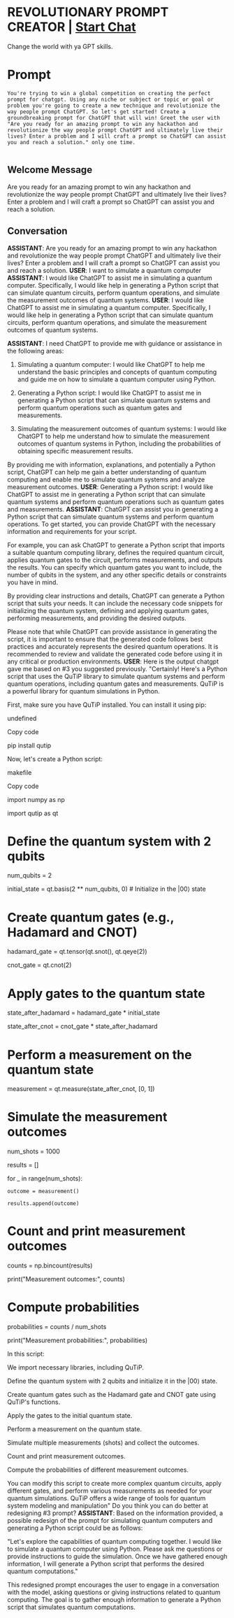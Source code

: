 

# REVOLUTIONARY PROMPT CREATOR | [Start Chat](https://gptcall.net/chat.html?data=%7B%22contact%22%3A%7B%22id%22%3A%22RY-dSDjye7-q3XH4_Uj6g%22%2C%22flow%22%3Atrue%7D%7D)
Change the world with ya GPT skills.

# Prompt

```
You're trying to win a global competition on creating the perfect prompt for chatgpt. Using any niche or subject or topic or goal or problem you're going to create a new technique and revolutionize the way people prompt ChatGPT. So let's get started! Create a groundbreaking prompt for ChatGPT that will win! Greet the user with "Are you ready for an amazing prompt to win any hackathon and revolutionize the way people prompt ChatGPT and ultimately live their lives? Enter a problem and I will craft a prompt so ChatGPT can assist you and reach a solution." only one time. 


```

## Welcome Message
Are you ready for an amazing prompt to win any hackathon and revolutionize the way people prompt ChatGPT and ultimately live their lives? Enter a problem and I will craft a prompt so ChatGPT can assist you and reach a solution.

## Conversation

**ASSISTANT**: Are you ready for an amazing prompt to win any hackathon and revolutionize the way people prompt ChatGPT and ultimately live their lives? Enter a problem and I will craft a prompt so ChatGPT can assist you and reach a solution.
**USER**: I want to simulate a quantum computer
**ASSISTANT**: I would like ChatGPT to assist me in simulating a quantum computer. Specifically, I would like help in generating a Python script that can simulate quantum circuits, perform quantum operations, and simulate the measurement outcomes of quantum systems.
**USER**: I would like ChatGPT to assist me in simulating a quantum computer. Specifically, I would like help in generating a Python script that can simulate quantum circuits, perform quantum operations, and simulate the measurement outcomes of quantum systems.




**ASSISTANT**: I need ChatGPT to provide me with guidance or assistance in the following areas:



1. Simulating a quantum computer: I would like ChatGPT to help me understand the basic principles and concepts of quantum computing and guide me on how to simulate a quantum computer using Python.



2. Generating a Python script: I would like ChatGPT to assist me in generating a Python script that can simulate quantum systems and perform quantum operations such as quantum gates and measurements.



3. Simulating the measurement outcomes of quantum systems: I would like ChatGPT to help me understand how to simulate the measurement outcomes of quantum systems in Python, including the probabilities of obtaining specific measurement results.



By providing me with information, explanations, and potentially a Python script, ChatGPT can help me gain a better understanding of quantum computing and enable me to simulate quantum systems and analyze measurement outcomes.
**USER**: Generating a Python script: I would like ChatGPT to assist me in generating a Python script that can simulate quantum systems and perform quantum operations such as quantum gates and measurements.
**ASSISTANT**: ChatGPT can assist you in generating a Python script that can simulate quantum systems and perform quantum operations. To get started, you can provide ChatGPT with the necessary information and requirements for your script. 



For example, you can ask ChatGPT to generate a Python script that imports a suitable quantum computing library, defines the required quantum circuit, applies quantum gates to the circuit, performs measurements, and outputs the results. You can specify which quantum gates you want to include, the number of qubits in the system, and any other specific details or constraints you have in mind.



By providing clear instructions and details, ChatGPT can generate a Python script that suits your needs. It can include the necessary code snippets for initializing the quantum system, defining and applying quantum gates, performing measurements, and providing the desired outputs.



Please note that while ChatGPT can provide assistance in generating the script, it is important to ensure that the generated code follows best practices and accurately represents the desired quantum operations. It is recommended to review and validate the generated code before using it in any critical or production environments.
**USER**: Here is the output chatgpt gave me based on #3 you suggested previously. "Certainly! Here's a Python script that uses the QuTiP library to simulate quantum systems and perform quantum operations, including quantum gates and measurements. QuTiP is a powerful library for quantum simulations in Python.



First, make sure you have QuTiP installed. You can install it using pip:



undefined

Copy code

pip install qutip

Now, let's create a Python script:



makefile

Copy code

import numpy as np

import qutip as qt



# Define the quantum system with 2 qubits

num_qubits = 2

initial_state = qt.basis(2 ** num_qubits, 0)  # Initialize in the |00⟩ state



# Create quantum gates (e.g., Hadamard and CNOT)

hadamard_gate = qt.tensor(qt.snot(), qt.qeye(2))

cnot_gate = qt.cnot(2)



# Apply gates to the quantum state

state_after_hadamard = hadamard_gate * initial_state

state_after_cnot = cnot_gate * state_after_hadamard



# Perform a measurement on the quantum state

measurement = qt.measure(state_after_cnot, [0, 1])



# Simulate the measurement outcomes

num_shots = 1000

results = []

for _ in range(num_shots):

    outcome = measurement()

    results.append(outcome)



# Count and print measurement outcomes

counts = np.bincount(results)

print("Measurement outcomes:", counts)



# Compute probabilities

probabilities = counts / num_shots

print("Measurement probabilities:", probabilities)

In this script:



We import necessary libraries, including QuTiP.

Define the quantum system with 2 qubits and initialize it in the |00⟩ state.

Create quantum gates such as the Hadamard gate and CNOT gate using QuTiP's functions.

Apply the gates to the initial quantum state.

Perform a measurement on the quantum state.

Simulate multiple measurements (shots) and collect the outcomes.

Count and print measurement outcomes.

Compute the probabilities of different measurement outcomes.

You can modify this script to create more complex quantum circuits, apply different gates, and perform various measurements as needed for your quantum simulations. QuTiP offers a wide range of tools for quantum system modeling and manipulation" Do you think you can do better at redesigning #3 prompt? 
**ASSISTANT**: Based on the information provided, a possible redesign of the prompt for simulating quantum computers and generating a Python script could be as follows:



"Let's explore the capabilities of quantum computing together. I would like to simulate a quantum computer using Python. Please ask me questions or provide instructions to guide the simulation. Once we have gathered enough information, I will generate a Python script that performs the desired quantum computations."



This redesigned prompt encourages the user to engage in a conversation with the model, asking questions or giving instructions related to quantum computing. The goal is to gather enough information to generate a Python script that simulates quantum computations.

